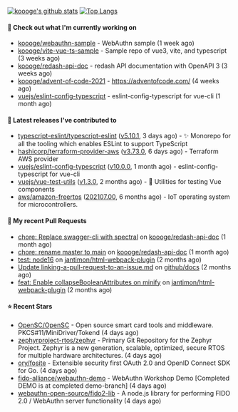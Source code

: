[![koooge's github stats](https://github-readme-stats.vercel.app/api?username=koooge&count_private=true&show_icons=true)](https://github.com/anuraghazra/github-readme-stats)
[![Top Langs](https://github-readme-stats.vercel.app/api/top-langs/?username=koooge&langs_count=5)](https://github.com/anuraghazra/github-readme-stats)

#### 👷 Check out what I'm currently working on

- [koooge/webauthn-sample](https://github.com/koooge/webauthn-sample) - WebAuthn sample (1 week ago)
- [koooge/vite-vue-ts-sample](https://github.com/koooge/vite-vue-ts-sample) - Sample repo of vue3, vite, and typescript (3 weeks ago)
- [koooge/redash-api-doc](https://github.com/koooge/redash-api-doc) - redash API documentation with OpenAPI 3 (3 weeks ago)
- [koooge/advent-of-code-2021](https://github.com/koooge/advent-of-code-2021) - https://adventofcode.com/ (4 weeks ago)
- [vuejs/eslint-config-typescript](https://github.com/vuejs/eslint-config-typescript) - eslint-config-typescript for vue-cli (1 month ago)

#### 🔭 Latest releases I've contributed to

- [typescript-eslint/typescript-eslint](https://github.com/typescript-eslint/typescript-eslint) ([v5.10.1](https://github.com/typescript-eslint/typescript-eslint/releases/tag/v5.10.1), 3 days ago) - :sparkles: Monorepo for all the tooling which enables ESLint to support TypeScript
- [hashicorp/terraform-provider-aws](https://github.com/hashicorp/terraform-provider-aws) ([v3.73.0](https://github.com/hashicorp/terraform-provider-aws/releases/tag/v3.73.0), 6 days ago) - Terraform AWS provider
- [vuejs/eslint-config-typescript](https://github.com/vuejs/eslint-config-typescript) ([v10.0.0](https://github.com/vuejs/eslint-config-typescript/releases/tag/v10.0.0), 1 month ago) - eslint-config-typescript for vue-cli
- [vuejs/vue-test-utils](https://github.com/vuejs/vue-test-utils) ([v1.3.0](https://github.com/vuejs/vue-test-utils/releases/tag/v1.3.0), 2 months ago) - 🔬 Utilities for testing Vue components
- [aws/amazon-freertos](https://github.com/aws/amazon-freertos) ([202107.00](https://github.com/aws/amazon-freertos/releases/tag/202107.00), 6 months ago) - IoT operating system for microcontrollers.

#### 🔨 My recent Pull Requests

- [chore: Replace swagger-cli with spectral](https://github.com/koooge/redash-api-doc/pull/11) on [koooge/redash-api-doc](https://github.com/koooge/redash-api-doc) (1 month ago)
- [chore: rename master to main](https://github.com/koooge/redash-api-doc/pull/10) on [koooge/redash-api-doc](https://github.com/koooge/redash-api-doc) (1 month ago)
- [test: node16](https://github.com/jantimon/html-webpack-plugin/pull/1706) on [jantimon/html-webpack-plugin](https://github.com/jantimon/html-webpack-plugin) (2 months ago)
- [Update linking-a-pull-request-to-an-issue.md](https://github.com/github/docs/pull/12213) on [github/docs](https://github.com/github/docs) (2 months ago)
- [feat: Enable collapseBooleanAttributes on minify](https://github.com/jantimon/html-webpack-plugin/pull/1705) on [jantimon/html-webpack-plugin](https://github.com/jantimon/html-webpack-plugin) (2 months ago)

#### ⭐ Recent Stars

- [OpenSC/OpenSC](https://github.com/OpenSC/OpenSC) - Open source smart card tools and middleware. PKCS#11/MiniDriver/Tokend (4 days ago)
- [zephyrproject-rtos/zephyr](https://github.com/zephyrproject-rtos/zephyr) - Primary Git Repository for the Zephyr Project. Zephyr is a new generation, scalable, optimized, secure RTOS for multiple hardware architectures. (4 days ago)
- [ory/fosite](https://github.com/ory/fosite) - Extensible security first OAuth 2.0 and OpenID Connect SDK for Go. (4 days ago)
- [fido-alliance/webauthn-demo](https://github.com/fido-alliance/webauthn-demo) - WebAuthn Workshop Demo [Completed DEMO is at completed demo-branch] (4 days ago)
- [webauthn-open-source/fido2-lib](https://github.com/webauthn-open-source/fido2-lib) - A node.js library for performing FIDO 2.0 / WebAuthn server functionality (4 days ago)
